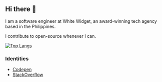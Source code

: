 ## Hi there 👋

I am a software engineer at White Widget, an award-winning tech agency based in the Philippines. 

I contribute to open-source whenever I can.

[![Top Langs](https://github-readme-stats.vercel.app/api/top-langs/?username=jrlmontejo&layout=compact)](https://github.com/anuraghazra/github-readme-stats)

### Identities

- [Codepen](https://codepen.io/jrlmontejo)
- [StackOverflow](https://stackoverflow.com/users/5519632/jaye-renzo-montejo)

